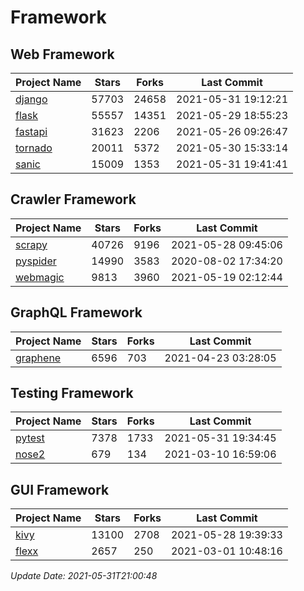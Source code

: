 # Framework

## Web Framework
| Project Name | Stars | Forks | Last Commit |
| ------------ | ----- | ----- | ----------- |
| [django](https://github.com/django/django) | 57703 | 24658 | 2021-05-31 19:12:21 |
| [flask](https://github.com/pallets/flask) | 55557 | 14351 | 2021-05-29 18:55:23 |
| [fastapi](https://github.com/tiangolo/fastapi) | 31623 | 2206 | 2021-05-26 09:26:47 |
| [tornado](https://github.com/tornadoweb/tornado) | 20011 | 5372 | 2021-05-30 15:33:14 |
| [sanic](https://github.com/sanic-org/sanic) | 15009 | 1353 | 2021-05-31 19:41:41 |

## Crawler Framework
| Project Name | Stars | Forks | Last Commit |
| ------------ | ----- | ----- | ----------- |
| [scrapy](https://github.com/scrapy/scrapy) | 40726 | 9196 | 2021-05-28 09:45:06 |
| [pyspider](https://github.com/binux/pyspider) | 14990 | 3583 | 2020-08-02 17:34:20 |
| [webmagic](https://github.com/code4craft/webmagic) | 9813 | 3960 | 2021-05-19 02:12:44 |

## GraphQL Framework
| Project Name | Stars | Forks | Last Commit |
| ------------ | ----- | ----- | ----------- |
| [graphene](https://github.com/graphql-python/graphene) | 6596 | 703 | 2021-04-23 03:28:05 |

## Testing Framework
| Project Name | Stars | Forks | Last Commit |
| ------------ | ----- | ----- | ----------- |
| [pytest](https://github.com/pytest-dev/pytest) | 7378 | 1733 | 2021-05-31 19:34:45 |
| [nose2](https://github.com/nose-devs/nose2) | 679 | 134 | 2021-03-10 16:59:06 |

## GUI Framework
| Project Name | Stars | Forks | Last Commit |
| ------------ | ----- | ----- | ----------- |
| [kivy](https://github.com/kivy/kivy) | 13100 | 2708 | 2021-05-28 19:39:33 |
| [flexx](https://github.com/flexxui/flexx) | 2657 | 250 | 2021-03-01 10:48:16 |

*Update Date: 2021-05-31T21:00:48*